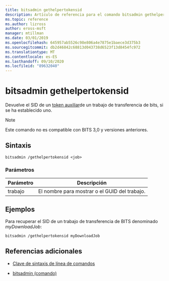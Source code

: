 ```yaml
---
title: bitsadmin gethelpertokensid
description: Artículo de referencia para el comando bitsadmin gethelpertokensid, que devuelve el SID del token auxiliar de un trabajo de transferencia de BITS, si se ha establecido uno.
ms.topic: reference
ms.author: lizross
author: eross-msft
manager: mtillman
ms.date: 03/01/2019
ms.openlocfilehash: 645957ab5526c98e806a4e7875e1baece3d375b3
ms.sourcegitcommit: db2d46842c68813d043738d6523f13d8454fc972
ms.translationtype: MT
ms.contentlocale: es-ES
ms.lasthandoff: 09/10/2020
ms.locfileid: "89632040"
---
```

# <a name="bitsadmin-gethelpertokensid"></a>bitsadmin gethelpertokensid

Devuelve el SID de un [token auxiliar](/windows/win32/bits/helper-tokens-for-bits-transfer-jobs)de un trabajo de transferencia de bits, si se ha establecido uno.

> [!NOTE]
> Este comando no es compatible con BITS 3,0 y versiones anteriores.

## <a name="syntax"></a>Sintaxis

```
bitsadmin /gethelpertokensid <job>
```

### <a name="parameters"></a>Parámetros

| Parámetro | Descripción |
| -------------- | -------------- |
| trabajo | El nombre para mostrar o el GUID del trabajo. |

## <a name="examples"></a>Ejemplos

Para recuperar el SID de un trabajo de transferencia de BITS denominado *myDownloadJob*:

```
bitsadmin /gethelpertokensid myDownloadJob
```

## <a name="additional-references"></a>Referencias adicionales

- [Clave de sintaxis de línea de comandos](command-line-syntax-key.md)

- [bitsadmin (comando)](bitsadmin.md)
